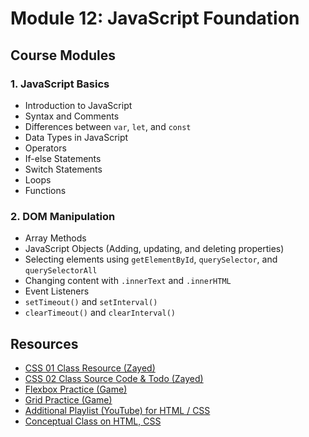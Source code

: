 # Module 12: JavaScript Foundation

## Course Modules

### 1. **JavaScript Basics**

-   Introduction to JavaScript
-   Syntax and Comments
-   Differences between `var`, `let`, and `const`
-   Data Types in JavaScript
-   Operators
-   If-else Statements
-   Switch Statements
-   Loops
-   Functions

### 2. **DOM Manipulation**

-   Array Methods
-   JavaScript Objects (Adding, updating, and deleting properties)
-   Selecting elements using `getElementById`, `querySelector`, and `querySelectorAll`
-   Changing content with `.innerText` and `.innerHTML`
-   Event Listeners
-   `setTimeout()` and `setInterval()`
-   `clearTimeout()` and `clearInterval()`

## Resources

-   [CSS 01 Class Resource (Zayed)](./resource/b04-04-css-01-m11.zip)
-   [CSS 02 Class Source Code & Todo (Zayed)](./resource/b04-04-css-02-m11.zip)
-   [Flexbox Practice (Game)](https://flexboxfroggy.com/)
-   [Grid Practice (Game)](https://cssgridgarden.com/)
-   [Additional Playlist (YouTube) for HTML / CSS](https://www.youtube.com/playlist?list=PLT0mMfBaxr5Wd6ry8tFIDrmCBqg0AWmRy)
-   [Conceptual Class on HTML, CSS](https://getbootstrap.com/)
